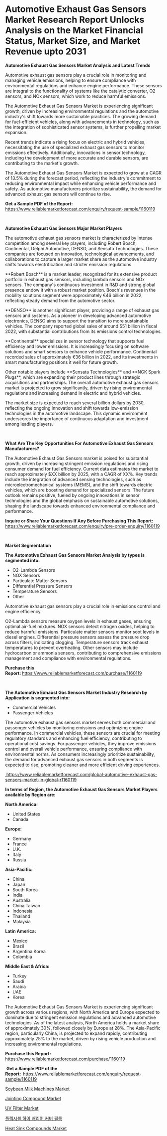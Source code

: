 <p><h1>Automotive Exhaust Gas Sensors Market Research Report Unlocks Analysis on the Market Financial Status, Market Size, and Market Revenue upto 2031</h1></p><p><strong>Automotive Exhaust Gas Sensors Market Analysis and Latest Trends</strong></p>
<p><p>Automotive exhaust gas sensors play a crucial role in monitoring and managing vehicle emissions, helping to ensure compliance with environmental regulations and enhance engine performance. These sensors are integral to the functionality of systems like the catalytic converter, O2 sensors, and NOx sensors, which work to reduce harmful emissions. </p><p>The Automotive Exhaust Gas Sensors Market is experiencing significant growth, driven by increasing environmental regulations and the automotive industry's shift towards more sustainable practices. The growing demand for fuel-efficient vehicles, along with advancements in technology, such as the integration of sophisticated sensor systems, is further propelling market expansion. </p><p>Recent trends indicate a rising focus on electric and hybrid vehicles, necessitating the use of specialized exhaust gas sensors to monitor emissions effectively. Additionally, innovations in sensor technology, including the development of more accurate and durable sensors, are contributing to the market's growth. </p><p>The Automotive Exhaust Gas Sensors Market is expected to grow at a CAGR of 13.5% during the forecast period, reflecting the industry's commitment to reducing environmental impact while enhancing vehicle performance and safety. As automotive manufacturers prioritize sustainability, the demand for advanced exhaust gas sensors will continue to rise.</p></p>
<p><strong>Get a Sample PDF of the Report:&nbsp;</strong> <a href="https://www.reliablemarketforecast.com/enquiry/request-sample/1160119">https://www.reliablemarketforecast.com/enquiry/request-sample/1160119</a></p>
<p>&nbsp;</p>
<p><strong>Automotive Exhaust Gas Sensors Major Market Players</strong></p>
<p><p>The automotive exhaust gas sensors market is characterized by intense competition among several key players, including Robert Bosch, Continental, Delphi Automotive, DENSO, and Sensata Technologies. These companies are focused on innovation, technological advancements, and collaborations to capture a larger market share as the automotive industry shifts towards electrification and stricter emission regulations.</p><p>**Robert Bosch** is a market leader, recognized for its extensive product portfolio in exhaust gas sensors, including lambda sensors and NOx sensors. The company's continuous investment in R&D and strong global presence endow it with a robust market position. Bosch's revenues in the mobility solutions segment were approximately €46 billion in 2022, reflecting steady demand from the automotive sector.</p><p>**DENSO** is another significant player, providing a range of exhaust gas sensors and systems. As a pioneer in developing advanced automotive electronics, DENSO aims to support the transition to more sustainable vehicles. The company reported global sales of around $51 billion in fiscal 2022, with substantial contributions from its emissions control technologies.</p><p>**Continental** specializes in sensor technology that supports fuel efficiency and lower emissions. It is increasingly focusing on software solutions and smart sensors to enhance vehicle performance. Continental recorded sales of approximately €36 billion in 2022, and its investments in smart manufacturing positions it well for future growth.</p><p>Other notable players include **Sensata Technologies** and **NGK Spark Plugs**, which are expanding their product lines through strategic acquisitions and partnerships. The overall automotive exhaust gas sensors market is projected to grow significantly, driven by rising environmental regulations and increasing demand in electric and hybrid vehicles.</p><p>The market size is expected to reach several billion dollars by 2030, reflecting the ongoing innovation and shift towards low-emission technologies in the automotive landscape. This dynamic environment underscores the importance of continuous adaptation and investment among leading players.</p></p>
<p>&nbsp;</p>
<p><strong>What Are The Key Opportunities For Automotive Exhaust Gas Sensors Manufacturers?</strong></p>
<p><p>The Automotive Exhaust Gas Sensors market is poised for substantial growth, driven by increasing stringent emission regulations and rising consumer demand for fuel efficiency. Current data estimates the market to reach approximately $XX billion by 2025, with a CAGR of XX%. Key trends include the integration of advanced sensing technologies, such as microelectromechanical systems (MEMS), and the shift towards electric vehicles, which are boosting demand for specialized sensors. The future outlook remains positive, fueled by ongoing innovations in sensor technologies and the global emphasis on sustainable automotive solutions, shaping the landscape towards enhanced environmental compliance and performance.</p></p>
<p><strong>Inquire or Share Your Questions If Any Before Purchasing This Report:</strong> <a href="https://www.reliablemarketforecast.com/enquiry/pre-order-enquiry/1160119">https://www.reliablemarketforecast.com/enquiry/pre-order-enquiry/1160119</a></p>
<p>&nbsp;</p>
<p><strong>Market Segmentation</strong></p>
<p><strong>The Automotive Exhaust Gas Sensors Market Analysis by types is segmented into:</strong></p>
<p><ul><li>O2-Lambda Sensors</li><li>NOX Sensors</li><li>Particulate Matter Sensors</li><li>Differential Pressure Sensors</li><li>Temperature Sensors</li><li>Other</li></ul></p>
<p><p>Automotive exhaust gas sensors play a crucial role in emissions control and engine efficiency. </p><p>O2-Lambda sensors measure oxygen levels in exhaust gases, ensuring optimal air-fuel mixtures. NOX sensors detect nitrogen oxides, helping to reduce harmful emissions. Particulate matter sensors monitor soot levels in diesel engines. Differential pressure sensors assess the pressure drop across filters, indicating clogging. Temperature sensors track exhaust temperatures to prevent overheating. Other sensors may include hydrocarbon or ammonia sensors, contributing to comprehensive emissions management and compliance with environmental regulations.</p></p>
<p><strong>Purchase this Report:&nbsp;</strong><a href="https://www.reliablemarketforecast.com/purchase/1160119">https://www.reliablemarketforecast.com/purchase/1160119</a></p>
<p>&nbsp;</p>
<p><strong>The Automotive Exhaust Gas Sensors Market Industry Research by Application is segmented into:</strong></p>
<p><ul><li>Commercial Vehicles</li><li>Passenger Vehicles</li></ul></p>
<p><p>The automotive exhaust gas sensors market serves both commercial and passenger vehicles by monitoring emissions and optimizing engine performance. In commercial vehicles, these sensors are crucial for meeting regulatory standards and enhancing fuel efficiency, contributing to operational cost savings. For passenger vehicles, they improve emissions control and overall vehicle performance, ensuring compliance with environmental norms. As consumers increasingly prioritize sustainability, the demand for advanced exhaust gas sensors in both segments is expected to rise, promoting cleaner and more efficient driving experiences.</p></p>
<p><a href="https://www.reliablemarketforecast.com/global-automotive-exhaust-gas-sensors-market-in-global-r1160119">&nbsp;https://www.reliablemarketforecast.com/global-automotive-exhaust-gas-sensors-market-in-global-r1160119</a></p>
<p><strong>In terms of Region, the Automotive Exhaust Gas Sensors Market Players available by Region are:</strong></p>
<p>
    <p> <strong> North America: </strong>
        <ul>
            <li>United States</li>
            <li>Canada</li>
        </ul>
        </p> 
    <p> <strong> Europe: </strong>
        <ul>
            <li>Germany</li>
            <li>France</li>
            <li>U.K.</li>
            <li>Italy</li>
            <li>Russia</li>
        </ul>
        </p> 
    <p> <strong> Asia-Pacific: </strong>
        <ul>
            <li>China</li>
            <li>Japan</li>
            <li>South Korea</li>
            <li>India</li>
            <li>Australia</li>
            <li>China Taiwan</li>
            <li>Indonesia</li>
            <li>Thailand</li>
            <li>Malaysia</li>
        </ul>
        </p> 
    <p> <strong> Latin America: </strong>
        <ul>
            <li>Mexico</li>
            <li>Brazil</li>
            <li>Argentina Korea</li>
            <li>Colombia</li>
        </ul>
        </p> 
    <p> <strong> Middle East & Africa: </strong>
        <ul>
            <li>Turkey</li>
            <li>Saudi</li>
            <li>Arabia</li>
            <li>UAE</li>
            <li>Korea</li>
        </ul>
    </p>
    </p>
<p><p>The Automotive Exhaust Gas Sensors Market is experiencing significant growth across various regions, with North America and Europe expected to dominate due to stringent emission regulations and advanced automotive technologies. As of the latest analysis, North America holds a market share of approximately 30%, followed closely by Europe at 28%. The Asia-Pacific region, particularly China, is projected to expand rapidly, contributing approximately 25% to the market, driven by rising vehicle production and increasing environmental regulations.</p></p>
<p><strong>Purchase this Report: </strong><a href="https://www.reliablemarketforecast.com/purchase/1160119">https://www.reliablemarketforecast.com/purchase/1160119</a></p>
<p>&nbsp;<strong>Get a Sample PDF of the Report:&nbsp;&nbsp;</strong><a href="https://www.reliablemarketforecast.com/enquiry/request-sample/1160119">https://www.reliablemarketforecast.com/enquiry/request-sample/1160119</a></p>
<p><strong></strong></p>
<p><p><a href="https://github.com/WayneHopkins413/Market-Research-Report-List-1/blob/main/soybean-milk-machines-market.md">Soybean Milk Machines Market</a></p><p><a href="https://issuu.com/reportprime-2/docs/jointing-compound-market-size-2030._c4bcb352627e8d">Jointing Compound Market</a></p><p><a href="https://www.linkedin.com/pulse/uv-filter-market-size-growth-trends-industry-analysis-type-application-qqhgf?trackingId=2UX8iWwGTgS6MEMaW%2FSjzQ%3D%3D">UV Filter Market</a></p><p><a href="https://medium.com/@alicegalloway22/flexible-high-barrier-cover-film-market-%EC%9D%98-%EA%B8%80%EB%A1%9C%EB%B2%8C-%EC%8B%9C%EC%9E%A5-%EA%B0%9C%EC%9A%94%EB%8A%94-%EC%A0%84-%EC%84%B8%EA%B3%84-%EB%B0%8F-%EC%A3%BC%EC%9A%94-%EC%8B%9C%EC%9E%A5%EC%9D%98-%EC%82%B0%EC%97%85%EC%97%90-%EC%98%81%ED%96%A5%EC%9D%84-%EB%AF%B8%EC%B9%98%EB%8A%94-%EC%A3%BC%EC%9A%94-%ED%8A%B8%EB%A0%8C%EB%93%9C%EC%97%90-%EB%8C%80%ED%95%9C-%EB%8F%85%ED%8A%B9%ED%95%9C-%EA%B4%80%EC%A0%90%EC%9D%84-9cc1118c5a02">플렉시블 하이 배리어 커버 필름</a></p><p><a href="https://issuu.com/reportprime-2/docs/heat-sink-compounds-market-size-203_892a5c3b075ef6">Heat Sink Compounds Market</a></p></p>
